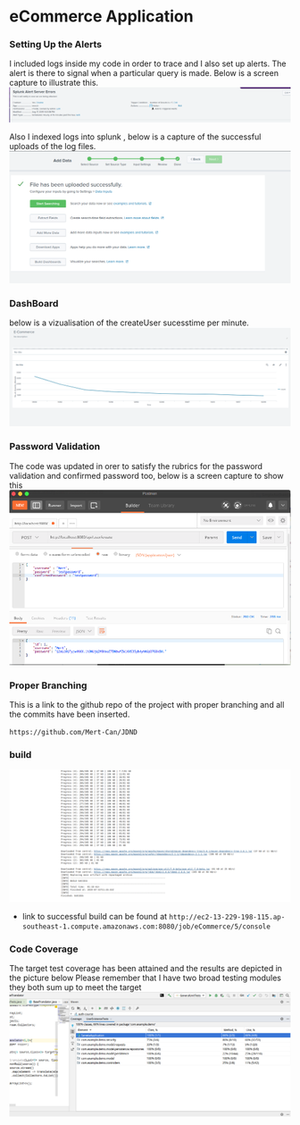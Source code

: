 # eCommerce Application

### Setting Up the Alerts
I included logs inside my code in order to trace and I also set up alerts. The alert is there to signal when a particular query is made. Below is a screen capture to illustrate this.
![logs](splunk_alert.png)

Also I indexed logs into splunk , below is a capture of the successful uploads of the log files.
![splunk](splunk_upload.png) 

### DashBoard
below is a vizualisation of the createUser sucesstime per minute.
![dashboard](splunk1.png)

### Password Validation
The code was updated in orer to satisfy the rubrics for the password validation and confirmed password too, below is a screen capture to show this
![postman](postman11.png)


### Proper Branching
This is a link to the github repo of the project with proper branching and all the commits have been inserted.

`https://github.com/Mert-Can/JDND`

### build
![build1](build.png)
- link to successful build can be found at `http://ec2-13-229-198-115.ap-southeast-1.compute.amazonaws.com:8080/job/eCommerce/5/console
`
### Code Coverage

The target test coverage has been attained and the results are depicted in the picture below
Please remember that I have two broad testing modules they both sum up to meet the target
![test](coverage_test.png)


